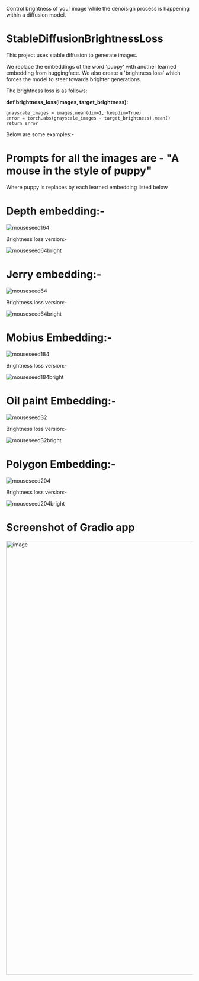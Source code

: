 Control brightness of your image while the denoisign process is happening within a diffusion model.

# StableDiffusionBrightnessLoss

This project uses stable diffusion to generate images. 

We replace the embeddings of the word 'puppy' with another learned embedding from huggingface.
We also create a 'brightness loss' which forces the model to steer towards brighter generations.

The brightness loss is as follows: 

**def brightness_loss(images, target_brightness):**


    grayscale_images = images.mean(dim=1, keepdim=True)
    error = torch.abs(grayscale_images - target_brightness).mean()
    return error

Below are some examples:-
# Prompts for all the images are - "A mouse in the style of puppy"
Where puppy is replaces by each learned embedding listed below

# Depth embedding:-
![mouseseed164](https://github.com/user-attachments/assets/16f6b3d3-744c-46a5-a9ad-402b0bb08844)

Brightness loss version:-

![mouseseed64bright](https://github.com/user-attachments/assets/80795712-30d6-4605-b7ec-fc5eae5a1a12)

# Jerry embedding:-

![mouseseed64](https://github.com/user-attachments/assets/251ccdae-49f8-4908-a980-5011080cbc72)

Brightness loss version:-

![mouseseed64bright](https://github.com/user-attachments/assets/ef206a56-7200-4124-8126-a167443b8c6a)

# Mobius Embedding:-

![mouseseed184](https://github.com/user-attachments/assets/d3f841af-4615-4dfc-a3f5-dd3f2321d5f2)

Brightness loss version:-

![mouseseed184bright](https://github.com/user-attachments/assets/8c5a7d4d-3a5c-4021-aed9-5db1657e918b)

# Oil paint Embedding:-

![mouseseed32](https://github.com/user-attachments/assets/1febd02d-1739-42be-a3ce-de6d9b413d75)

Brightness loss version:-

![mouseseed32bright](https://github.com/user-attachments/assets/3389dade-06ab-4a70-8622-d94bbbf05858)

# Polygon Embedding:-

![mouseseed204](https://github.com/user-attachments/assets/1152e88a-f116-45b7-9961-bfeddbbef1a2)

Brightness loss version:-

![mouseseed204bright](https://github.com/user-attachments/assets/3e9c4e38-eec5-4487-88aa-8f7ef153ce26)


# Screenshot of Gradio app

<img width="1173" alt="image" src="https://github.com/user-attachments/assets/860ddd10-35b0-4eb5-8fee-b300860c5085">









